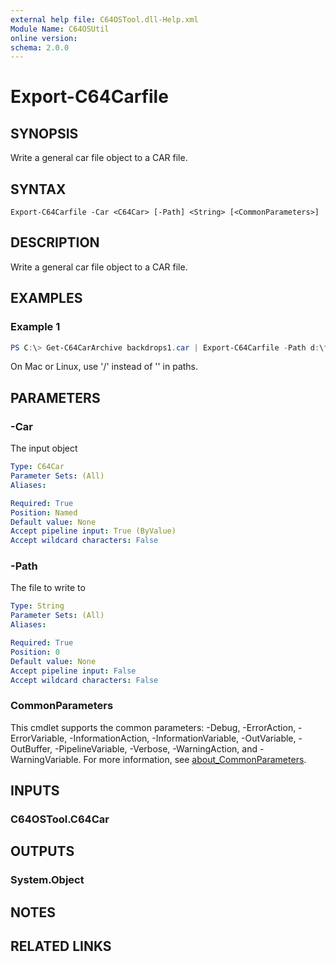 ```yaml
---
external help file: C64OSTool.dll-Help.xml
Module Name: C64OSUtil
online version:
schema: 2.0.0
---
```


# Export-C64Carfile

## SYNOPSIS
Write a general car file object to a CAR file.

## SYNTAX

```
Export-C64Carfile -Car <C64Car> [-Path] <String> [<CommonParameters>]
```

## DESCRIPTION
Write a general car file object to a CAR file.

## EXAMPLES

### Example 1
```powershell
PS C:\> Get-C64CarArchive backdrops1.car | Export-C64Carfile -Path d:\foo.car
```

On Mac or Linux, use '/' instead of '\' in paths.

## PARAMETERS

### -Car
The input object

```yaml
Type: C64Car
Parameter Sets: (All)
Aliases:

Required: True
Position: Named
Default value: None
Accept pipeline input: True (ByValue)
Accept wildcard characters: False
```

### -Path
The file to write to

```yaml
Type: String
Parameter Sets: (All)
Aliases:

Required: True
Position: 0
Default value: None
Accept pipeline input: False
Accept wildcard characters: False
```

### CommonParameters
This cmdlet supports the common parameters: -Debug, -ErrorAction, -ErrorVariable, -InformationAction, -InformationVariable, -OutVariable, -OutBuffer, -PipelineVariable, -Verbose, -WarningAction, and -WarningVariable. For more information, see [about_CommonParameters](http://go.microsoft.com/fwlink/?LinkID=113216).

## INPUTS

### C64OSTool.C64Car
## OUTPUTS

### System.Object
## NOTES

## RELATED LINKS

